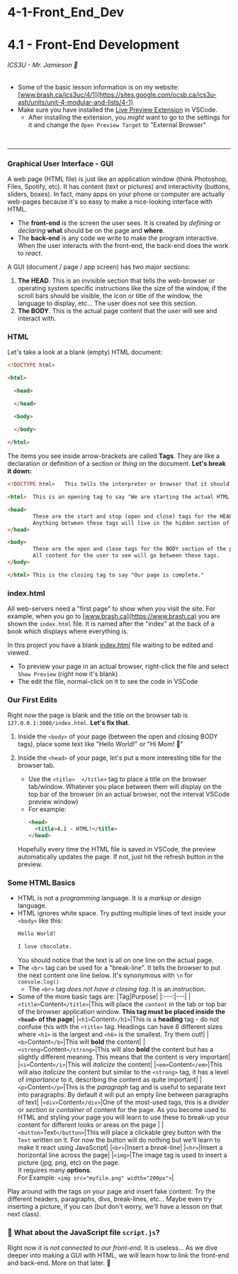 # 4-1-Front_End_Dev

# 4.1 - Front-End Development

###### ICS3U - Mr. Jamieson 🐠

- Some of the basic lesson information is on my website: [www.brash.ca/ics3uc/4/1](https://sites.google.com/ocsb.ca/ics3u-ash/units/unit-4-modular-and-lists/4-1)
- Make sure you have installed the [Live Preview Extension](vscode:extension/ms-vscode.live-server) in VSCode.
  - After installing the extension, you _might_ want to go to the settings for it and change the `Open Preview Target` to "External Browser"

<br>

---


### Graphical User Interface - GUI
A web page (HTML file) is just like an application window (think Photoshop, Files, Spotify, etc). It has content (text or pictures) and interactivity (buttons, sliders, boxes). In fact, many apps on your phone or computer are actually web-pages because it's so easy to make a nice-looking interface with HTML.

- The **front-end** is the screen the user sees. It is created by _defining_ or _declaring_ **what** should be on the page and **where**.
- The **back-end** is any code we write to make the program interactive. When the user interacts with the front-end, the back-end does the work to _react_.

A GUI (document / page / app screen) has two major sections:

1. **The HEAD**. This is an invisible section that tells the web-browser or operating system specific instructions like the size of the window, if the scroll bars should be visible, the icon or title of the window, the language to display, etc... The user does not see this section.
2. **The BODY**. This is the actual page content that the _user_ will see and interact with.

### HTML

Let's take a look at a blank (empty) HTML document:
```HTML
<!DOCTYPE html>

<html>

  <head>

  </head>

  <body>

  </body>
  
</html>
```

The items you see inside arrow-brackets are called **Tags**. They are like a declaration or definition of a section or _thing_ on the document. **Let's break it down:**
```HTML
<!DOCTYPE html>   This tells the interpreter or browser that it should expect HTML tags.
```
```HTML
<html>  This is an opening tag to say "We are starting the actual HTML now"
```
```HTML
<head>
        These are the start and stop (open and close) tags for the HEAD section of the page.
        Anything between these tags will live in the hidden section of the page.
</head>
```
```HTML
<body>
        These are the open and close tags for the BODY section of the page.
        All content for the user to see will go between these tags.
</body>
```
```HTML
</html> This is the closing tag to say "Our page is complete."
```

### index.html

All web-servers need a "first page" to show when you visit the site. For example, when you go to [www.brash.ca](https://www.brash.ca) you are shown the `index.html` file. It is named after the "index" at the back of a book which displays where everything is.

In this project you have a blank [index.html](index.html) file waiting to be edited and viewed.
- To preview your page in an actual browser, right-click the file and select `Show Preview` (right now it's blank)
- The edit the file, normal-click on it to see the code in VSCode

### Our First Edits

Right now the page is blank and the title on the browser tab is `127.0.0.1:3000/index.html`. **Let's fix that**.
1. Inside the `<body>` of your page (between the open and closing BODY tags), place some text like "Hello World!" or "Hi Mom! 🥰"
2. Inside the `<head>` of your page, let's put a more interesting title for the browser tab.
   - Use the `<title>  </title>` tag to place a title on the browser tab/window. Whatever you place between them will display on the top bar of the browser (in an actual browser, not the interval VSCode preview window)
   - For example:
      ```HTML
      <head>
        <title>4.1 - HTML!</title>
      </head>
      ```

    Hopefully every time the HTML file is saved in VSCode, the preview automatically updates the page. If not, just hit the refresh button in the preview.

### Some HTML Basics

- HTML is not a _programming_ language. It is a _markup_ or _design_ language.
- HTML ignores white space. Try putting multiple lines of text inside your `<body>` like this:
  ```HTML
  Hello World!

  I love chocolate.
  ```
  You should notice that the text is all on one line on the actual page.
- The `<br>` tag can be used for a "break-line". It tells the browser to put the next content one line below. It's synonymous with `\n` for `console.log()`
  - The `<br>` tag _does not have a closing tag_. It is an _instruction_.
- Some of the more basic tags are:
  |Tag|Purpose|
  |:---:|---|
  |`<title>`Content`</title>`|This will place the `content` in the tab or top bar of the browser application window. **This tag must be placed inside the `<head>` of the page**|
  |`<h1>`Content`</h1>`|This is a **heading** tag - do not confuse this with the `<title>` tag. Headings can have 6 different sizes where `<h1>` is the largest and `<h6>` is the smallest. Try them out!|
  |`<b>`Content`</b>`|This will **bold** the content|
  |`<strong>`Content`</strong>`|This will also **bold** the content but has a slightly different meaning. This means that the content is very important|
  |`<i>`Content`</i>`|This will _italicize_ the content|
  |`<em>`Content`</em>`|This will also _italicize_ the content but similar to the `<strong>` tag, it has a level of _importance_ to it, describing the content as quite important|
  |`<p>`Content`</p>`|This is the _paragraph_ tag and is useful to separate text into paragraphs. By default it will put an empty line between paragraphs of text|
  |`<div>`Content`</div>`|One of the most-used tags, this is a _divider_ or _section_ or _container_ of content for the page. As you become used to HTML and styling your page you will learn to use these to break-up your content for different looks or areas on the page |
  |`<button>`Text`</button>`|This will place a clickable grey button with the `Text` written on it. For now the button will do nothing but we'll learn to make it react using JavaScript|
  |`<br>`|Insert a _break-line_|
  |`<hr>`|Insert a horizontal line across the page|
  |`<img>`|The image tag is used to insert a picture (jpg, png, etc) on the page.<br>It requires many **options**.<br>For Example: `<img src="myfile.png" width="200px">`|

Play around with the tags on your page and insert fake content. Try the different headers, paragraphs, divs, break-lines, etc... Maybe even try inserting a picture, if you can (but don't worry, we'll have a lesson on that next class).

### 🤔 What about the JavaScript file `script.js`?

Right now it is _not connected to our front-end_. It is useless... As we dive deeper into making a GUI with HTML, we will learn how to link the front-end and back-end. More on that later.
🐠
<br><br>
